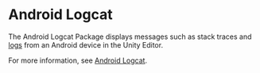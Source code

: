# Android Logcat

The Android Logcat Package displays messages such as stack traces and [logs](https://docs.unity3d.com/ScriptReference/Debug.Log.html) from an Android device in the Unity Editor.

For more information, see [Android Logcat](https://docs.unity3d.com/Packages/com.unity.mobile.android-logcat@latest/index.html).